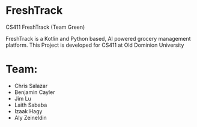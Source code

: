 # FreshTrack
CS411 FreshTrack (Team Green)

FreshTrack is a Kotlin and Python based, AI powered grocery management platform.
This Project is developed for CS411 at Old Dominion University


# Team:
- Chris Salazar
- Benjamin Cayler
- Jim Lu 
- Laith Sababa
- Izaak Hagy
- Aly Zeineldin
